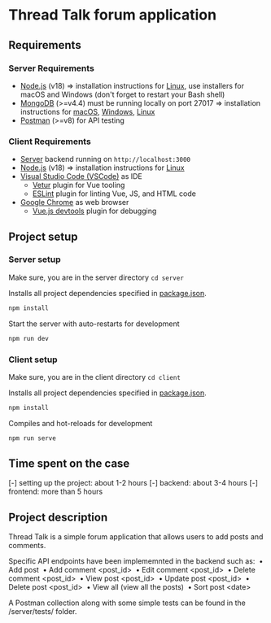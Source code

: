 # Thread Talk forum application

## Requirements

### Server Requirements

* [Node.js](https://nodejs.org/en/download/) (v18) => installation instructions for [Linux](https://github.com/nodesource/distributions), use installers for macOS and Windows (don't forget to restart your Bash shell)
* [MongoDB](https://www.mongodb.com/download-center/community?jmp=nav) (>=v4.4) must be running locally on port 27017 => installation instructions for [macOS](https://github.com/joe4dev/dit032-setup/blob/master/macOS.md#mongodb), [Windows](https://github.com/joe4dev/dit032-setup/blob/master/Windows.md#mongodb), [Linux](https://github.com/joe4dev/dit032-setup/blob/master/Linux.md#mongodb)
* [Postman](https://www.getpostman.com/downloads/) (>=v8) for API testing

### Client Requirements

* [Server](../server/README.md) backend running on `http://localhost:3000`
* [Node.js](https://nodejs.org/en/download/) (v18) => installation instructions for [Linux](https://github.com/nodesource/distributions)
* [Visual Studio Code (VSCode)](https://code.visualstudio.com/) as IDE
  * [Vetur](https://marketplace.visualstudio.com/items?itemName=octref.vetur) plugin for Vue tooling
  * [ESLint](https://marketplace.visualstudio.com/items?itemName=dbaeumer.vscode-eslint) plugin for linting Vue, JS, and HTML code
* [Google Chrome](https://www.google.com/chrome/) as web browser
  * [Vue.js devtools](https://chrome.google.com/webstore/detail/vuejs-devtools/nhdogjmejiglipccpnnnanhbledajbpd?hl=en) plugin for debugging

## Project setup

### Server setup

Make sure, you are in the server directory `cd server`

Installs all project dependencies specified in [package.json](./package.json).

```bash
npm install
```

Start the server with auto-restarts for development

```bash
npm run dev
```

### Client setup

Make sure, you are in the client directory `cd client`

Installs all project dependencies specified in [package.json](./package.json).

```sh
npm install
```

Compiles and hot-reloads for development

```sh
npm run serve
```

## Time spent on the case

[-] setting up the project: about 1-2 hours
[-] backend: about 3-4 hours
[-] frontend: more than 5 hours

## Project description

Thread Talk is a simple forum application that allows users to add posts and comments.

Specific API endpoints have been implememnted in the backend such as: 
• Add post 
• Add comment &lt;post_id&gt; 
• Edit comment &lt;post_id&gt; 
• Delete comment &lt;post_id&gt; 
• View post &lt;post_id&gt; 
• Update post &lt;post_id&gt; 
• Delete post &lt;post_id&gt; 
• View all (view all the posts) 
• Sort post &lt;date&gt;

A Postman collection along with some simple tests can be found in the /server/tests/ folder.

